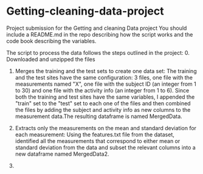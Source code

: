 # Getting-cleaning-data-project
Project submission for the Getting and cleaning Data project
You should include a README.md in the repo describing how the script works and the code book describing the variables.

The script to process the data follows the steps outlined in the project:
0. Downloaded and unzipped the files 

1. Merges the training and the test sets to create one data set:
The training and the test sites have the same configuration: 3 files, one file with the measurements named "X", one file with the subject ID (an integer from 1 to 30) and one file with the activity info (an integer from 1 to 6). Since both the training and test sites have the same variables, I appended the "train" set to the "test" set to each one of the files and then combined the files by adding the subject and activity info as new columns to the measurement data.The resulting dataframe is named MergedData.

2. Extracts only the measurements on the mean and standard deviation for each measurement:
Using the features.txt file from the dataset, identified all the measurements that correspond to either mean or standard deviation from the data and subset the relevant columns into a new dataframe named MergedData2.

3. 

